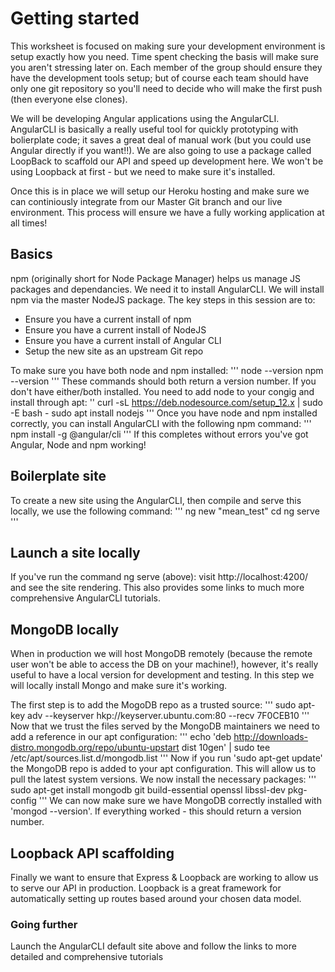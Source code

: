 # Getting started

This worksheet is focused on making sure your development environment is setup exactly how you need. Time spent checking the basis will make sure you aren't stressing later on. Each member of the group should ensure they have the development tools setup; but of course each team should have only one git repository so you'll need to decide who will make the first push (then everyone else clones).

We will be developing Angular applications using the AngularCLI. AngularCLI is basically a really useful tool for quickly prototyping with bolierplate code; it saves a great deal of manual work (but you could use Angular directly if you want!!). We are also going to use a package called LoopBack to scaffold our API and speed up development here. We won't be using Loopback at first - but we need to make sure it's installed.

Once this is in place we will setup our Heroku hosting and make sure we can continiously integrate from our Master Git branch and our live environment. This process will ensure we have a fully working application at all times! 

## Basics
npm (originally short for Node Package Manager) helps us manage JS packages and dependancies. We need it to install AngularCLI. We will install npm via the master NodeJS package. The key steps in this session are to: 

- Ensure you have a current install of npm
- Ensure you have a current install of NodeJS
- Ensure you have a current install of Angular CLI
- Setup the new site as an upstream Git repo

To make sure you have both node and npm installed: 
'''
node --version
npm --version
'''
These commands should both return a version number. If you don't have either/both installed. You need to add node to your congig and install through apt: 
''
curl -sL https://deb.nodesource.com/setup_12.x | sudo -E bash -
sudo apt install nodejs
'''
Once you have node and npm installed correctly, you can install AngularCLI with the following npm command: 
'''
npm install -g @angular/cli
'''
If this completes without errors you've got Angular, Node and npm working! 

## Boilerplate site
To create a new site using the AngularCLI, then compile and serve this locally, we use the following command: 
'''
ng new "mean_test"
cd
ng serve
'''
## Launch a site locally
If you've run the command ng serve (above): visit http://localhost:4200/ and see the site rendering. This also provides some links to much more comprehensive AngularCLI tutorials.

## MongoDB locally
When in production we will host MongoDB remotely (because the remote user won't be able to access the DB on your machine!), however, it's really useful to have a local version for development and testing. In this step we will locally install Mongo and make sure it's working.

The first step is to add the MogoDB repo as a trusted source:
'''
sudo apt-key adv --keyserver hkp://keyserver.ubuntu.com:80 --recv 7F0CEB10
'''
Now that we trust the files served by the MongoDB maintainers we need to add a reference in our apt configuration:
'''
echo 'deb http://downloads-distro.mongodb.org/repo/ubuntu-upstart dist 10gen' | sudo tee /etc/apt/sources.list.d/mongodb.list
'''
Now if you run 'sudo apt-get update' the MongoDB repo is added to your apt configuration. This will allow us to pull the latest system versions. We now install the necessary packages:
'''
sudo apt-get install mongodb git build-essential openssl libssl-dev pkg-config
'''
We can now make sure we have MongoDB correctly installed with 'mongod --version'. If everything worked - this should return a version number. 

## Loopback API scaffolding
Finally we want to ensure that Express & Loopback are working to allow us to serve our API in production. Loopback is a great framework for automatically setting up routes based around your chosen data model. 

### Going further
Launch the AngularCLI default site above and follow the links to more detailed and comprehensive tutorials
